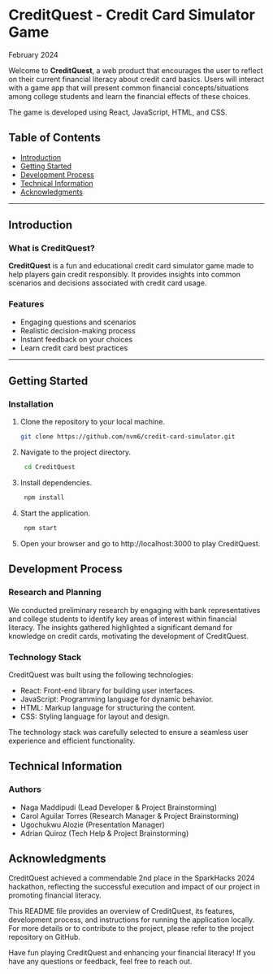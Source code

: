 # CreditQuest - Credit Card Simulator Game

February 2024

Welcome to **CreditQuest**, a web product that encourages the user to reflect on their current financial literacy about credit card basics. Users will interact with a game app that will present common financial concepts/situations among college students and learn the financial effects of these choices.

The game is developed using React, JavaScript, HTML, and CSS.

## Table of Contents
- [Introduction](#introduction)
- [Getting Started](#getting-started)
- [Development Process](#development-process)
- [Technical Information](#technical-information)
- [Acknowledgments](#acknowledgments)

---

## Introduction

### What is CreditQuest?
**CreditQuest** is a fun and educational credit card simulator game made to help players gain credit responsibly. It provides insights into common scenarios and decisions associated with credit card usage.

### Features
- Engaging questions and scenarios
- Realistic decision-making process
- Instant feedback on your choices
- Learn credit card best practices

---

## Getting Started

### Installation
1. Clone the repository to your local machine.
   ```bash
   git clone https://github.com/nvm6/credit-card-simulator.git
2. Navigate to the project directory.
   ```bash
    cd CreditQuest
3. Install dependencies.
   ```bash
    npm install
4. Start the application.
   ```bash
    npm start
5. Open your browser and go to http://localhost:3000 to play CreditQuest.


## Development Process

### Research and Planning
We conducted preliminary research by engaging with bank representatives and college students to identify key areas of interest within financial literacy. 
The insights gathered highlighted a significant demand for knowledge on credit cards, motivating the development of CreditQuest.

### Technology Stack
CreditQuest was built using the following technologies:

- React: Front-end library for building user interfaces.
- JavaScript: Programming language for dynamic behavior.
- HTML: Markup language for structuring the content.
- CSS: Styling language for layout and design.

The technology stack was carefully selected to ensure a seamless user experience and efficient functionality.

## Technical Information

### Authors
- Naga Maddipudi (Lead Developer & Project Brainstorming)
- Carol Aguilar Torres (Research Manager & Project Brainstorming)
- Ugochukwu Alozie (Presentation Manager)
- Adrian Quiroz (Tech Help & Project Brainstorming)

## Acknowledgments

CreditQuest achieved a commendable 2nd place in the SparkHacks 2024 hackathon, reflecting the successful execution and impact of our project in promoting financial literacy.

This README file provides an overview of CreditQuest, its features, development process, and instructions for running the application locally. 
For more details or to contribute to the project, please refer to the project repository on GitHub.


Have fun playing CreditQuest and enhancing your financial literacy! 
If you have any questions or feedback, feel free to reach out.
